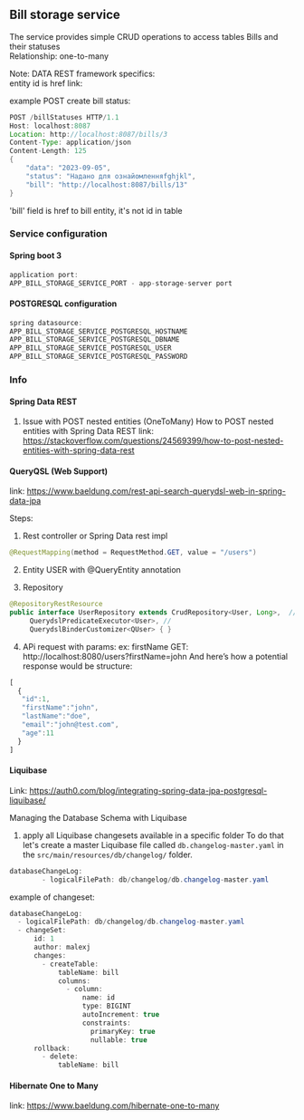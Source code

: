 ## Bill storage service

The service provides simple CRUD operations to access tables Bills and their statuses <br>
Relationship: one-to-many

Note: 
DATA REST framework specifics:<br>
entity id is href link:

example POST create bill status:
```java
POST /billStatuses HTTP/1.1
Host: localhost:8087
Location: http://localhost:8087/bills/3
Content-Type: application/json
Content-Length: 125
{
    "data": "2023-09-05",
    "status": "Надано для ознайомленняfghjkl",
    "bill": "http://localhost:8087/bills/13"
}
```
'bill' field is href to bill entity, it's not id in table

### Service configuration

#### Spring boot 3
```java
application port:
APP_BILL_STORAGE_SERVICE_PORT - app-storage-server port
```

#### POSTGRESQL configuration
```java
spring datasource:
APP_BILL_STORAGE_SERVICE_POSTGRESQL_HOSTNAME
APP_BILL_STORAGE_SERVICE_POSTGRESQL_DBNAME
APP_BILL_STORAGE_SERVICE_POSTGRESQL_USER
APP_BILL_STORAGE_SERVICE_POSTGRESQL_PASSWORD
```

### Info

#### Spring Data REST

1. Issue with POST nested entities (OneToMany)
How to POST nested entities with Spring Data REST
link: https://stackoverflow.com/questions/24569399/how-to-post-nested-entities-with-spring-data-rest


#### QueryQSL (Web Support)
link: https://www.baeldung.com/rest-api-search-querydsl-web-in-spring-data-jpa

Steps:
1. Rest controller or Spring Data rest impl
```java
@RequestMapping(method = RequestMethod.GET, value = "/users")
```
2. Entity USER with @QueryEntity annotation

3. Repository
```java
@RepositoryRestResource
public interface UserRepository extends CrudRepository<User, Long>,  //
     QuerydslPredicateExecutor<User>, //
     QuerydslBinderCustomizer<QUser> { }
```
4. APi request with params: ex: firstName
GET: http://localhost:8080/users?firstName=john
And here’s how a potential response would be structure:
```javascript
[
  {
   "id":1,
   "firstName":"john",
   "lastName":"doe",
   "email":"john@test.com",
   "age":11
  }
]
```

#### Liquibase

Link: https://auth0.com/blog/integrating-spring-data-jpa-postgresql-liquibase/ <br>

Managing the Database Schema with Liquibase
1. apply all Liquibase changesets available in a specific folder
   To do that let's create a master Liquibase file called `db.changelog-master.yaml`
    in the `src/main/resources/db/changelog/` folder. <br>

```java 
databaseChangeLog:
        - logicalFilePath: db/changelog/db.changelog-master.yaml
```

example of changeset:
```java
databaseChangeLog:
  - logicalFilePath: db/changelog/db.changelog-master.yaml
  - changeSet:
      id: 1
      author: malexj
      changes:
        - createTable:
            tableName: bill
            columns:
              - column:
                  name: id
                  type: BIGINT
                  autoIncrement: true
                  constraints:
                    primaryKey: true
                    nullable: true
      rollback:
        - delete:
            tableName: bill
```

#### Hibernate One to Many
link: https://www.baeldung.com/hibernate-one-to-many